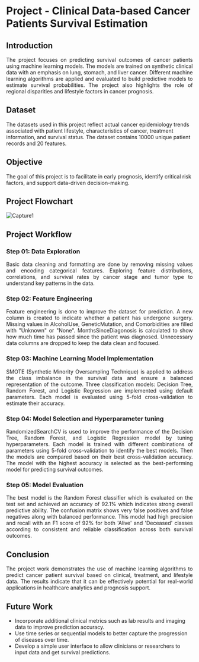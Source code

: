 # Project - Clinical Data-based Cancer Patients Survival Estimation

## Introduction
<p align="justify">
The project focuses on predicting survival outcomes of cancer patients using machine learning models. The models are trained on synthetic clinical data with an emphasis on lung, stomach, and liver cancer. Different machine learning algorithms are applied and evaluated to build predictive models to estimate survival probabilities. The project also highlights the role of regional disparities and lifestyle factors in cancer prognosis.

## Dataset
The datasets used in this project reflect actual cancer epidemiology trends associated with patient lifestyle, characteristics of cancer, treatment information, and survival status. The dataset contains 10000 unique patient records and 20 features. 
## Objective
The goal of this project is to facilitate in early prognosis, identify critical risk factors, and support data-driven decision-making.
## Project Flowchart
![Capture1](https://github.com/user-attachments/assets/347cab9e-9b91-4cb5-9d60-caaefe84a1e1)
</p>

<p align="justify">
  
## Project Workflow
### Step 01: Data Exploration
<p align="justify">
Basic data cleaning and formatting are done by removing missing values and encoding categorical features. Exploring feature distributions, correlations, and survival rates by cancer stage and tumor type to understand key patterns in the data.
</p>
  
### Step 02: Feature Engineering
<p align="justify">
Feature engineering is done to improve the dataset for prediction. A new column is created to indicate whether a patient has undergone surgery. Missing values in AlcoholUse, GeneticMutation, and Comorbidities are filled with "Unknown" or "None". MonthsSinceDiagonosis is calculated to show how much time has passed since the patient was diagnosed. Unnecessary data columns are dropped to keep the data clean and focused.
</p>

### Step 03: Machine Learning Model Implementation
<p align="justify">
SMOTE (Synthetic Minority Oversampling Technique) is applied to address the class imbalance in the survival data and ensure a balanced representation of the outcome. Three classification models: Decision Tree, Random Forest, and Logistic Regression are implemented using default parameters. Each model is evaluated using 5-fold cross-validation to estimate their accuracy.
</p>

### Step 04: Model Selection and Hyperparameter tuning
<p align="justify">
RandomizedSearchCV is used to improve the performance of the Decision Tree, Random Forest, and Logistic Regression model by tuning hyperparameters. Each model is trained with different combinations of parameters using 5-fold cross-validation to identify the best models. Then the models are compared based on their best cross-validation accuracy. The model with the highest accuracy is selected as the best-performing model for predicting survival outcomes.
</p>

### Step 05: Model Evaluation
<p align="justify">
The best model is the Random Forest classifier which is evaluated on the test set and achieved an accuracy of 92.1% which indicates strong overall predictive ability. The confusion matrix shows very false positives and false negatives along with balanced performance. This model had high precision and recall with an F1 score of 92% for both 'Alive' and 'Deceased' classes according to consistent and reliable classification across both survival outcomes.
</p>

## Conclusion
<p align="justify">
The project work demonstrates the use of machine learning algorithms to predict cancer patient survival based on clinical, treatment, and lifestyle data. The results indicate that it can be effectively potential for real-world applications in healthcare analytics and prognosis support.
</p>

## Future Work
<p align="justify">

-  Incorporate additional clinical metrics such as lab results and imaging data to improve prediction accuracy.
-  Use time series or sequential models to better capture the progression of diseases over time.
-  Develop a simple user interface to allow clinicians or researchers to input data and get survival predictions.

